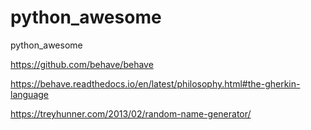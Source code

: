 # python_awesome
python_awesome

https://github.com/behave/behave

https://behave.readthedocs.io/en/latest/philosophy.html#the-gherkin-language


https://treyhunner.com/2013/02/random-name-generator/


